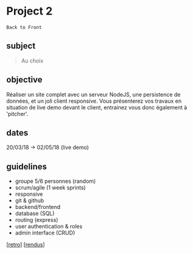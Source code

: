 # Project 2
`Back to Front`

## subject

> Au choix

## objective

Réaliser un site complet avec un serveur NodeJS, une persistence de données, et un joli client responsive.
Vous présenterez vos travaux en situation de live demo devant le client, entrainez vous donc également à 'pitcher'.

## dates
20/03/18 -> 02/05/18 (live demo)

## guidelines

- groupe 5/6 personnes (random)
- scrum/agile (1 week sprints)
- responsive
- git & github
- backend/frontend
- database (SQL)
- routing (express)
- user authentication & roles
- admin interface (CRUD)

[[retro](retro.md)]
[[rendus](rendus.md)]
